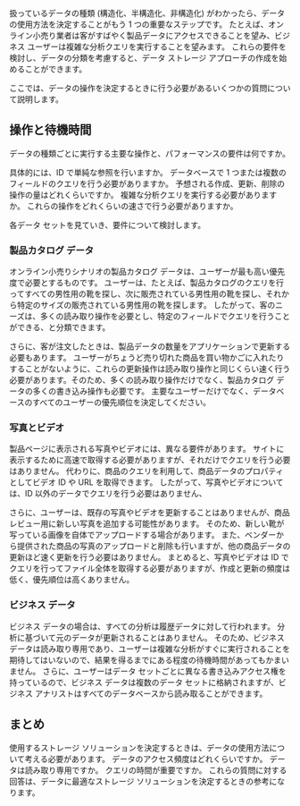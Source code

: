 扱っているデータの種類 (構造化、半構造化、非構造化) がわかったら、データの使用方法を決定することがもう 1 つの重要なステップです。 たとえば、オンライン小売り業者は客がすばやく製品データにアクセスできることを望み、ビジネス ユーザーは複雑な分析クエリを実行することを望みます。 これらの要件を検討し、データの分類を考慮すると、データ ストレージ アプローチの作成を始めることができます。

ここでは、データの操作を決定するときに行う必要があるいくつかの質問について説明します。

## <a name="operations-and-latency"></a>操作と待機時間

データの種類ごとに実行する主要な操作と、パフォーマンスの要件は何ですか。

具体的には、ID で単純な参照を行いますか。 データベースで 1 つまたは複数のフィールドのクエリを行う必要がありますか。 予想される作成、更新、削除の操作の量はどれくらいですか。 複雑な分析クエリを実行する必要がありますか。 これらの操作をどれくらいの速さで行う必要がありますか。

各データ セットを見ていき、要件について検討します。

### <a name="product-catalog-data"></a>製品カタログ データ

オンライン小売りシナリオの製品カタログ データは、ユーザーが最も高い優先度で必要とするものです。 ユーザーは、たとえば、製品カタログのクエリを行ってすべての男性用の靴を探し、次に販売されている男性用の靴を探し、それから特定のサイズの販売されている男性用の靴を探します。 したがって、客のニーズは、多くの読み取り操作を必要とし、特定のフィールドでクエリを行うことができる、と分類できます。

さらに、客が注文したときは、製品データの数量をアプリケーションで更新する必要もあります。 ユーザーがちょうど売り切れた商品を買い物かごに入れたりすることがないように、これらの更新操作は読み取り操作と同じくらい速く行う必要があります。そのため、多くの読み取り操作だけでなく、製品カタログ データの多くの書き込み操作も必要です。 主要なユーザーだけでなく、データベースのすべてのユーザーの優先順位を決定してください。

### <a name="photos-and-videos"></a>写真とビデオ

製品ページに表示される写真やビデオには、異なる要件があります。 サイトに表示するために高速で取得する必要がありますが、それだけでクエリを行う必要はありません。 代わりに、商品のクエリを利用して、商品データのプロパティとしてビデオ ID や URL を取得できます。 したがって、写真やビデオについては、ID 以外のデータでクエリを行う必要はありません、

さらに、ユーザーは、既存の写真やビデオを更新することはありませんが、商品レビュー用に新しい写真を追加する可能性があります。 そのため、新しい靴が写っている画像を自体でアップロードする場合があります。 また、ベンダーから提供された商品の写真のアップロードと削除も行いますが、他の商品データの更新ほど速く更新を行う必要はありません。 まとめると、写真やビデオは ID でクエリを行ってファイル全体を取得する必要がありますが、作成と更新の頻度は低く、優先順位は高くありません。  

### <a name="business-data"></a>ビジネス データ

ビジネス データの場合は、すべての分析は履歴データに対して行われます。 分析に基づいて元のデータが更新されることはありません。 そのため、ビジネス データは読み取り専用であり、ユーザーは複雑な分析がすぐに実行されることを期待してはいないので、結果を得るまでにある程度の待機時間があってもかまいません。 さらに、ユーザーはデータ セットごとに異なる書き込みアクセス権を持っているので、ビジネス データは複数のデータ セットに格納されますが、ビジネス アナリストはすべてのデータベースから読み取ることができます。

## <a name="summary"></a>まとめ

使用するストレージ ソリューションを決定するときは、データの使用方法について考える必要があります。 データのアクセス頻度はどれくらいですか。 データは読み取り専用ですか。 クエリの時間が重要ですか。 これらの質問に対する回答は、データに最適なストレージ ソリューションを決定するときの参考になります。

